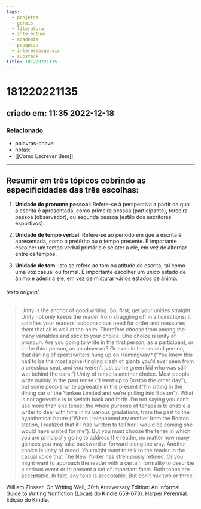 ```yaml
---
tags:
  - projetos
  - gerais
  - literatura
  - intelectual
  - academia
  - pesquisa
  - interessesgerais
  - substack
title: 181220221135
---
```


# 181220221135

## criado em: 11:35 2022-12-18

### Relacionado

- palavras-chave:
- notas: 
- [[Como Escrever Bem]]
---

## Resumir em três tópicos cobrindo as especificidades das três escolhas:

1. **Unidade do pronome pessoal**: Refere-se à perspectiva a partir da qual a escrita é apresentada, como primeira pessoa (participante), terceira pessoa (observador), ou segunda pessoa (estilo dos escritores esportivos).
    
2. **Unidade de tempo verbal**: Refere-se ao período em que a escrita é apresentada, como o pretérito ou o tempo presente. É importante escolher um tempo verbal primário e se ater a ele, em vez de alternar entre os tempos.
    
3. **Unidade de tom**: Isto se refere ao tom ou atitude da escrita, tal como uma voz casual ou formal. É importante escolher um único estado de ânimo e aderir a ele, em vez de misturar vários estados de ânimo.

###### texto original

>Unity is the anchor of good writing. So, first, get your unities straight. Unity not only keeps the reader from straggling off in all directions; it satisfies your readers’ subconscious need for order and reassures them that all is well at the helm. Therefore choose from among the many variables and stick to your choice. One choice is unity of pronoun. Are you going to write in the first person, as a participant, or in the third person, as an observer? Or even in the second person, that darling of sportswriters hung up on Hemingway? (“You knew this had to be the most spine-tingling clash of giants you’d ever seen from a pressbox seat, and you weren’t just some green kid who was still wet behind the ears.”) Unity of tense is another choice. Most people write mainly in the past tense (“I went up to Boston the other day”), but some people write agreeably in the present (“I’m sitting in the dining car of the Yankee Limited and we’re pulling into Boston”). What is not agreeable is to switch back and forth. I’m not saying you can’t use more than one tense; the whole purpose of tenses is to enable a writer to deal with time in its various gradations, from the past to the hypothetical future (“When I telephoned my mother from the Boston station, I realized that if I had written to tell her I would be coming she would have waited for me”). But you must choose the tense in which you are principally going to address the reader, no matter how many glances you may take backward or forward along the way. Another choice is unity of mood. You might want to talk to the reader in the casual voice that The New Yorker has strenuously refined. Or you might want to approach the reader with a certain formality to describe a serious event or to present a set of important facts. Both tones are acceptable. In fact, any tone is acceptable. But don’t mix two or three.

William Zinsser. On Writing Well, 30th Anniversary Edition: An Informal Guide to Writing Nonfiction (Locais do Kindle 659-673). Harper Perennial. Edição do Kindle. 
